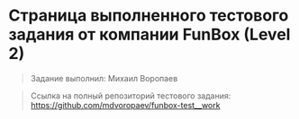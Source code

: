 # Страница выполненного тестового задания от компании FunBox (Level 2)
> Задание выполнил: Михаил Воропаев

>Ссылка на полный репозиторий тестового задания: https://github.com/mdvoropaev/funbox-test__work
